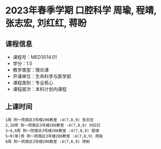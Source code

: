 # 2023年春季学期 口腔科学 周瑜, 程靖, 张志宏, 刘红红, 蒋盼






## 课程信息

- 课程号：MED3014.01
- 学分：1.5
- 教学类型：理论课
- 开课单位：生命科学与医学部
- 课程类别：专业核心
- 课程层次：本科计划内课程

## 上课时间

```
1周 附一院南区3号楼206教室 :4(7,8,9) 张志宏
2,10周 附一院南区3号楼206教室 :4(7,8,9) 刘红红
3~4,6周 附一院南区3号楼206教室 :4(7,8,9) 程靖
5~9(单)周 附一院南区3号楼206教室 :4(7,8,9) 周瑜
8周 附一院南区3号楼206教室 :4(7,8,9) 蒋盼
```

